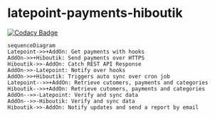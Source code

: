 # latepoint-payments-hiboutik

[![Codacy Badge](https://api.codacy.com/project/badge/Grade/a2c8d038eb994541bd87e30bb9328812)](https://app.codacy.com/gh/arthuRHD/latepoint-payments-hiboutik?utm_source=github.com&utm_medium=referral&utm_content=arthuRHD/latepoint-payments-hiboutik&utm_campaign=Badge_Grade_Settings)

```mermaid
sequenceDiagram
Latepoint->>+AddOn: Get payments with hooks
AddOn->>+Hiboutik: Send payments over HTTPS
Hiboutik->>-AddOn: Catch REST API Response
AddOn->>-Latepoint: Notify over hooks
AddOn->>+Hiboutik: Triggers auto sync over cron job
Latepoint-->>+AddOn: Retrieve cutomers, payments and categories
Hiboutik-->>+AddOn: Retrieve cutomers, payments and categories
AddOn-->>-Latepoint: Verify and sync data
AddOn-->>-Hiboutik: Verify and sync data
Hiboutik->>-AddOn: Notify updates and send a report by email
```
